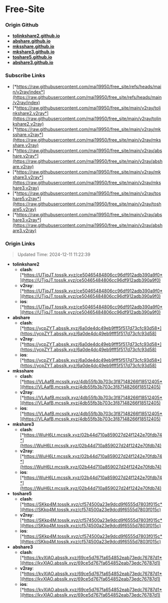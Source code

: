 # Free-Site

### Origin Github

- [**tolinkshare2.github.io**](https://github.com/tolinkshare2/tolinkshare2.github.io)
- [**abshare.github.io**](https://github.com/abshare/abshare.github.io)
- [**mksshare.github.io**](https://github.com/mksshare/mksshare.github.io)
- [**mkshare3.github.io**](https://github.com/mkshare3/mkshare3.github.io)
- [**toshare5.github.io**](https://github.com/toshare5/toshare5.github.io)
- [**abshare3.github.io**](https://github.com/abshare3/abshare3.github.io)

### Subscribe Links

- [*https://raw.githubusercontent.com/mai19950/free_site/refs/heads/main/v2ray/index*](https://raw.githubusercontent.com/mai19950/free_site/refs/heads/main/v2ray/index)
- [*https://raw.githubusercontent.com/mai19950/free_site/main/v2ray/tolinkshare2.v2ray*](https://raw.githubusercontent.com/mai19950/free_site/main/v2ray/tolinkshare2.v2ray)
- [*https://raw.githubusercontent.com/mai19950/free_site/main/v2ray/mksshare.v2ray*](https://raw.githubusercontent.com/mai19950/free_site/main/v2ray/mksshare.v2ray)
- [*https://raw.githubusercontent.com/mai19950/free_site/main/v2ray/abshare.v2ray*](https://raw.githubusercontent.com/mai19950/free_site/main/v2ray/abshare.v2ray)
- [*https://raw.githubusercontent.com/mai19950/free_site/main/v2ray/mkshare3.v2ray*](https://raw.githubusercontent.com/mai19950/free_site/main/v2ray/mkshare3.v2ray)
- [*https://raw.githubusercontent.com/mai19950/free_site/main/v2ray/toshare5.v2ray*](https://raw.githubusercontent.com/mai19950/free_site/main/v2ray/toshare5.v2ray)
- [*https://raw.githubusercontent.com/mai19950/free_site/main/v2ray/abshare3.v2ray*](https://raw.githubusercontent.com/mai19950/free_site/main/v2ray/abshare3.v2ray)

### Origin Links

> Updated Time: 2024-12-11 11:22:39

- **tolinkshare2**
  - **clash**: [*https://UTjqJT.tosslk.xyz/ce50465484806cc96df912adb390a9f0*](https://UTjqJT.tosslk.xyz/ce50465484806cc96df912adb390a9f0)
  - **v2ray**: [*https://UTjqJT.tosslk.xyz/ce50465484806cc96df912adb390a9f0*](https://UTjqJT.tosslk.xyz/ce50465484806cc96df912adb390a9f0)
  - **ios**: [*https://UTjqJT.tosslk.xyz/ce50465484806cc96df912adb390a9f0*](https://UTjqJT.tosslk.xyz/ce50465484806cc96df912adb390a9f0)
- **abshare**
  - **clash**: [*https://ycpZYT.absslk.xyz/6a0de4dc49eb9fff5f517d73cfc93d58*](https://ycpZYT.absslk.xyz/6a0de4dc49eb9fff5f517d73cfc93d58)
  - **v2ray**: [*https://ycpZYT.absslk.xyz/6a0de4dc49eb9fff5f517d73cfc93d58*](https://ycpZYT.absslk.xyz/6a0de4dc49eb9fff5f517d73cfc93d58)
  - **ios**: [*https://ycpZYT.absslk.xyz/6a0de4dc49eb9fff5f517d73cfc93d58*](https://ycpZYT.absslk.xyz/6a0de4dc49eb9fff5f517d73cfc93d58)
- **mksshare**
  - **clash**: [*https://VLAafB.mcsslk.xyz/4db55fb3b703c3f87148266f18512405*](https://VLAafB.mcsslk.xyz/4db55fb3b703c3f87148266f18512405)
  - **v2ray**: [*https://VLAafB.mcsslk.xyz/4db55fb3b703c3f87148266f18512405*](https://VLAafB.mcsslk.xyz/4db55fb3b703c3f87148266f18512405)
  - **ios**: [*https://VLAafB.mcsslk.xyz/4db55fb3b703c3f87148266f18512405*](https://VLAafB.mcsslk.xyz/4db55fb3b703c3f87148266f18512405)
- **mkshare3**
  - **clash**: [*https://WuH6Lt.mcsslk.xyz/02b44d710a859027d24f1242e70fdb74*](https://WuH6Lt.mcsslk.xyz/02b44d710a859027d24f1242e70fdb74)
  - **v2ray**: [*https://WuH6Lt.mcsslk.xyz/02b44d710a859027d24f1242e70fdb74*](https://WuH6Lt.mcsslk.xyz/02b44d710a859027d24f1242e70fdb74)
  - **ios**: [*https://WuH6Lt.mcsslk.xyz/02b44d710a859027d24f1242e70fdb74*](https://WuH6Lt.mcsslk.xyz/02b44d710a859027d24f1242e70fdb74)
- **toshare5**
  - **clash**: [*https://SKkp4M.tosslk.xyz/cf574500a23e9dcd9f6555d7803f015c*](https://SKkp4M.tosslk.xyz/cf574500a23e9dcd9f6555d7803f015c)
  - **v2ray**: [*https://SKkp4M.tosslk.xyz/cf574500a23e9dcd9f6555d7803f015c*](https://SKkp4M.tosslk.xyz/cf574500a23e9dcd9f6555d7803f015c)
  - **ios**: [*https://SKkp4M.tosslk.xyz/cf574500a23e9dcd9f6555d7803f015c*](https://SKkp4M.tosslk.xyz/cf574500a23e9dcd9f6555d7803f015c)
- **abshare3**
  - **clash**: [*https://kvXlAO.absslk.xyz/69ce5d767fa654852eab73edc76787d1*](https://kvXlAO.absslk.xyz/69ce5d767fa654852eab73edc76787d1)
  - **v2ray**: [*https://kvXlAO.absslk.xyz/69ce5d767fa654852eab73edc76787d1*](https://kvXlAO.absslk.xyz/69ce5d767fa654852eab73edc76787d1)
  - **ios**: [*https://kvXlAO.absslk.xyz/69ce5d767fa654852eab73edc76787d1*](https://kvXlAO.absslk.xyz/69ce5d767fa654852eab73edc76787d1)
